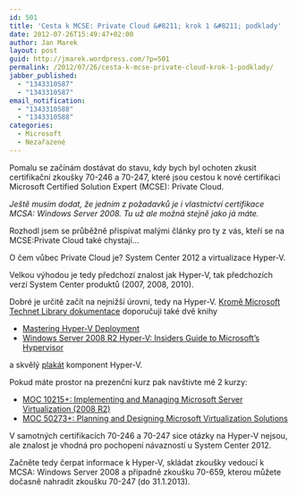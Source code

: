 ```yaml
---
id: 501
title: 'Cesta k MCSE: Private Cloud &#8211; krok 1 &#8211; podklady'
date: 2012-07-26T15:49:47+02:00
author: Jan Marek
layout: post
guid: http://jmarek.wordpress.com/?p=501
permalink: /2012/07/26/cesta-k-mcse-private-cloud-krok-1-podklady/
jabber_published:
  - "1343310587"
  - "1343310587"
email_notification:
  - "1343310588"
  - "1343310588"
categories:
  - Microsoft
  - Nezařazené
---
```

Pomalu se začínám dostávat do stavu, kdy bych byl ochoten zkusit certifikační zkoušky 70-246 a 70-247, které jsou cestou k nové certifikaci Microsoft Certified Solution Expert (MCSE): Private Cloud.

_Ještě musím dodat, že jedním z požadavků je i vlastnictví certifikace MCSA: Windows Server 2008. Tu už ale možná stejně jako já máte._

Rozhodl jsem se průběžně přispívat malými články pro ty z vás, kteří se na MCSE:Private Cloud také chystají&#8230;

O čem vůbec Private Cloud je? System Center 2012 a virtualizace Hyper-V.

Velkou výhodou je tedy předchozí znalost jak Hyper-V, tak předchozích verzí System Center produktů (2007, 2008, 2010).

Dobré je určitě začít na nejnižší úrovni, tedy na Hyper-V. <a href="http://technet.microsoft.com/en-us/library/cc753637(WS.10).aspx" target="_blank">Kromě Microsoft Technet Library dokumentace</a> doporučuji také dvě knihy

  * [Mastering Hyper-V Deployment](http://www.amazon.com/Mastering-Hyper-V-Deployment-Aidan-Finn/dp/0470876530)
  * <a href="http://www.amazon.com/Windows-Server-2008-Hyper-V-Microsofts/dp/047062700X/" target="_blank">Windows Server 2008 R2 Hyper-V: Insiders Guide to Microsoft&#8217;s Hypervisor</a>

a skvělý <a href="http://www.microsoft.com/en-us/download/details.aspx?id=2688" target="_blank">plakát</a> komponent Hyper-V.

Pokud máte prostor na prezenční kurz pak navštivte mé 2 kurzy:

  * <a href="http://learning.wbi.cz/kurzy/23-27-implementing-and-managing-microsoft-server-virtualization-2008-r2.aspx" target="_blank">MOC 10215+: Implementing and Managing Microsoft Server Virtualization (2008 R2)</a>
  * <a href="http://learning.wbi.cz/kurzy/79-27-planning-and-designing-microsoft-virtualization-solutions.aspx" target="_blank">MOC 50273+: Planning and Designing Microsoft Virtualization Solutions</a>

V samotných certifikacích 70-246 a 70-247 sice otázky na Hyper-V nejsou, ale znalost je vhodná pro pochopení návazností u System Center 2012.

Začněte tedy čerpat informace k Hyper-V, skládat zkoušky vedoucí k MCSA: Windows Server 2008 a případně zkoušku 70-659, kterou můžete dočasně nahradit zkoušku 70-247 (do 31.1.2013).

